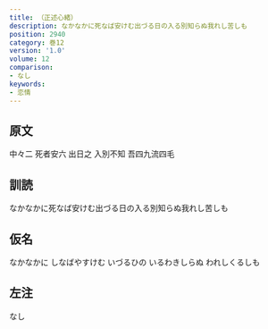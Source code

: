 ```yaml
---
title: （正述心緒）
description: なかなかに死なば安けむ出づる日の入る別知らぬ我れし苦しも
position: 2940
category: 巻12
version: '1.0'
volume: 12
comparison:
- なし
keywords:
- 恋情
---
```


## 原文

中々二 死者安六 出日之 入別不知 吾四九流四毛

## 訓読

なかなかに死なば安けむ出づる日の入る別知らぬ我れし苦しも

## 仮名

なかなかに しなばやすけむ いづるひの いるわきしらぬ われしくるしも

## 左注

なし
